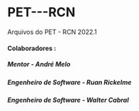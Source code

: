 # PET---RCN
Arquivos do PET - RCN 2022.1

#### Colaboradores : 
##### Mentor - André Melo
##### Engenheiro de Software - Ruan Rickelme
##### Engenheiro de Software - Walter Cabral
